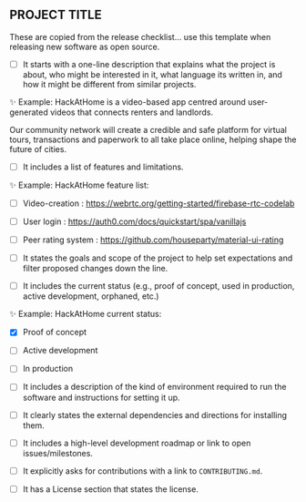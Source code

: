 ## PROJECT TITLE

These are copied from the release checklist... use this template when releasing new software as open source.

- [ ] It starts with a one-line description that explains what the project is about, who might be interested in it, what language its written in, and how it might be different from similar projects.

:sparkles: Example: HackAtHome is a video-based app centred around user-generated videos that connects renters and landlords. 

Our community network will create a credible and safe platform for virtual tours, transactions and paperwork to all take place online, helping shape the future of cities.

- [ ] It includes a list of features and limitations.

:sparkles: Example: HackAtHome feature list:
   - [ ] Video-creation : https://webrtc.org/getting-started/firebase-rtc-codelab
   - [ ] User login : https://auth0.com/docs/quickstart/spa/vanillajs
   - [ ] Peer rating system : https://github.com/houseparty/material-ui-rating

- [ ] It states the goals and scope of the project to help set expectations and filter proposed changes down the line.

- [ ] It includes the current status (e.g., proof of concept, used in production, active development, orphaned, etc.)

:sparkles: Example: HackAtHome current status:
   - [x] Proof of concept
   - [ ] Active development
   - [ ] In production
   
- [ ] It includes a description of the kind of environment required to run the software and instructions for setting it up.
- [ ] It clearly states the external dependencies and directions for installing them.
- [ ] It includes a high-level development roadmap or link to open issues/milestones.
- [ ] It explicitly asks for contributions with a link to `CONTRIBUTING.md`.
- [ ] It has a License section that states the license.
